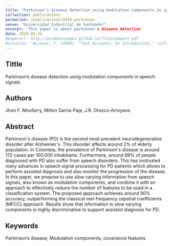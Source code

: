 ```yaml
---
title: "Parkinson’s disease detection using modulation components in speech signals"
collection: publications
permalink: /publications/2019-parkinson
venue: "Universidad Industrial de Santander"
excerpt: 'This paper is about parkinson's disease detection'
date: 2019-03-24
#paperurl: http://academicpages.github.io/files/paper1.pdf
#citation: 'Account, T. (2009). "Test Accounts: An Introduction." <i>Testing Studies</i>. 1(1).'
---
```



## Tittle
Parkinson’s disease detection using modulation components in speech signals

## Authors
Jhon F. Moofarry, Milton Sarria-Paja, J.R. Orozco-Arroyave.

## Abstract
Parkinson's disease (PD) is the second most prevalent neurodegenerative disorder after Alzheimer's. This disorder affects around 2% of elderly population. In Colombia, the prevalence of Parkinson's disease is around 172 cases per 100.000 inhabitants. Furthermore, around 89% of people diagnosed with PD also suffer from speech disorders. This has motivated many advances in speech signal processing for PD patients which allows to perform assisted diagnosis and also monitor the progression of the disease. In this paper, we propose to use slow varying information from speech signals, also known as modulation components, and combine it with an approach to effectively reduce the number of features to be used in a classification system. The proposed approach achieves around 90% accuracy, outperforming the classical mel-frequency cepstral coefficients (MFCC) approach. Results show that information in slow varying components is highly discriminative to support assisted diagnosis for PD.

## Keywords
Parkinson’s disease, Modulation components, covariance features.